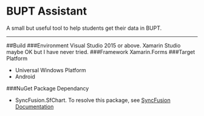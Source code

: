 # BUPT Assistant
A small but useful tool to help students get their data in BUPT.


----------
##Build
###Environment
Visual Studio 2015 or above. Xamarin Studio maybe OK but I have never tried.
###Framework
Xamarin.Forms
###Target Platform

 - Universal Windows Platform
 - Android

###NuGet Package Dependancy

 - SyncFusion.SfChart. To resolve this package, see [SyncFusion Documentation](https://help.syncfusion.com/xamarin/introduction/download-and-installation)
